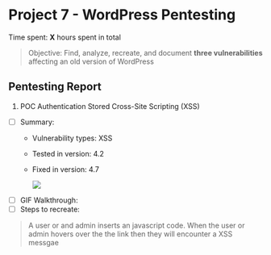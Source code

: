 # Project 7 - WordPress Pentesting

Time spent: **X** hours spent in total

> Objective: Find, analyze, recreate, and document **three vulnerabilities** affecting an old version of WordPress

## Pentesting Report

1. POC Authentication Stored Cross-Site Scripting (XSS)

- [ ] Summary: 
    - Vulnerability types: XSS
    - Tested in version: 4.2
    - Fixed in version:  4.7
    
      ![](https://media.giphy.com/media/1BeG0ImJSqnIEOqv8r/giphy.gif)
- [ ] GIF Walkthrough: 
- [ ] Steps to recreate: 
> A user or and admin inserts an javascript code. 
> When the user or admin hovers over the the link then they will encounter a XSS messgae
